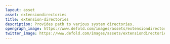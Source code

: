 ```yaml
---
layout: asset
asset: extensiondirectories
title: extension-directories
description: Provides path to various system directories.
opengraph_image: https://www.defold.com/images/assets/extensiondirectories-thumb.png
twitter_image: https://www.defold.com/images/assets/extensiondirectories-thumb.png
---
```

